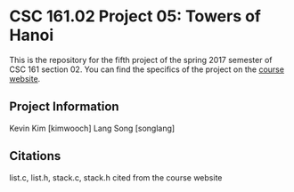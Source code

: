 # CSC 161.02 Project 05: Towers of Hanoi

This is the repository for the fifth project of the spring 2017 semester of CSC 161 section 02. You can find the specifics of the project on the [course website](http://www.cs.grinnell.edu/~klingeti/courses/s2017/csc161/homeworks/hanoi.html).

## Project Information
Kevin Kim [kimwooch]
Lang Song [songlang]

## Citations
list.c, list.h, stack.c, stack.h cited from the course website
